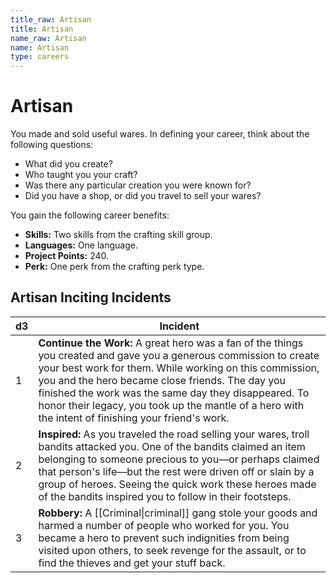 ```yaml
---
title_raw: Artisan
title: Artisan
name_raw: Artisan
name: Artisan
type: careers
---
```


# Artisan

You made and sold useful wares. In defining your career, think about the following questions:

- What did you create?
- Who taught you your craft?
- Was there any particular creation you were known for?
- Did you have a shop, or did you travel to sell your wares?

You gain the following career benefits:

- **Skills:** Two skills from the crafting skill group.
- **Languages:** One language.
- **Project Points:** 240.
- **Perk:** One perk from the crafting perk type.

## Artisan Inciting Incidents

| d3  | Incident                                                                                                                                                                                                                                                                                                                                                                                         |
| --- | ------------------------------------------------------------------------------------------------------------------------------------------------------------------------------------------------------------------------------------------------------------------------------------------------------------------------------------------------------------------------------------------------ |
| 1   | **Continue the Work:** A great hero was a fan of the things you created and gave you a generous commission to create your best work for them. While working on this commission, you and the hero became close friends. The day you finished the work was the same day they disappeared. To honor their legacy, you took up the mantle of a hero with the intent of finishing your friend's work. |
| 2   | **Inspired:** As you traveled the road selling your wares, troll bandits attacked you. One of the bandits claimed an item belonging to someone precious to you—or perhaps claimed that person's life—but the rest were driven off or slain by a group of heroes. Seeing the quick work these heroes made of the bandits inspired you to follow in their footsteps.                               |
| 3   | **Robbery:** A [[Criminal\|criminal]] gang stole your goods and harmed a number of people who worked for you. You became a hero to prevent such indignities from being visited upon others, to seek revenge for the assault, or to find the thieves and get your stuff back.                                                                                                                     |
